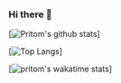 ### Hi there 👋

<!--
**purkayasta/purkayasta** is a ✨ _special_ ✨ repository because its `README.md` (this file) appears on your GitHub profile.
Here are some ideas to get you started:

- 🔭 I’m currently working on ... 
- 🌱 I’m currently learning ... Svelte
- 👯 I’m looking to collaborate on ...
- 🤔 I’m looking for help with ...
- 💬 Ask me about ...
- 📫 How to reach me: ...
- 😄 Pronouns: ...
- ⚡ Fun fact: ...

-->

[![Pritom's github stats](https://github-readme-stats.vercel.app/api?username=purkayasta&count_private=true&show_icons=true&theme=monokai)] <!--(https://github.com/anuraghazra/github-readme-stats) -->


[![Top Langs](https://github-readme-stats.vercel.app/api/top-langs/?username=purkayasta&theme=gradiant)]

[![pritom's wakatime stats](https://github-readme-stats.vercel.app/api/wakatime?username=purkaysta&theme=dark)]
